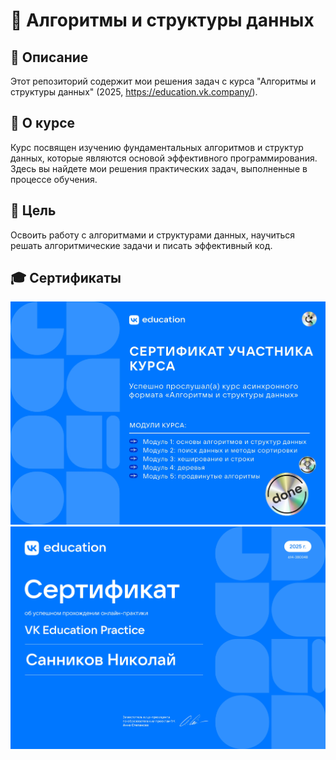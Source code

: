 # 📌 Алгоритмы и структуры данных

## 📖 Описание
Этот репозиторий содержит мои решения задач с курса "Алгоритмы и структуры данных" (2025, https://education.vk.company/).

## 🎯 О курсе
Курс посвящен изучению фундаментальных алгоритмов и структур данных, которые являются основой эффективного программирования. Здесь вы найдете мои решения практических задач, выполненные в процессе обучения.

## 🎯 Цель
Освоить работу с алгоритмами и структурами данных, научиться решать алгоритмические задачи и писать эффективный код.

## 🎓 Сертификаты

![Сертификат курса алгоритмы](certificate.jpg)  
![Сертификат практики](practice-certificate.jpg)
